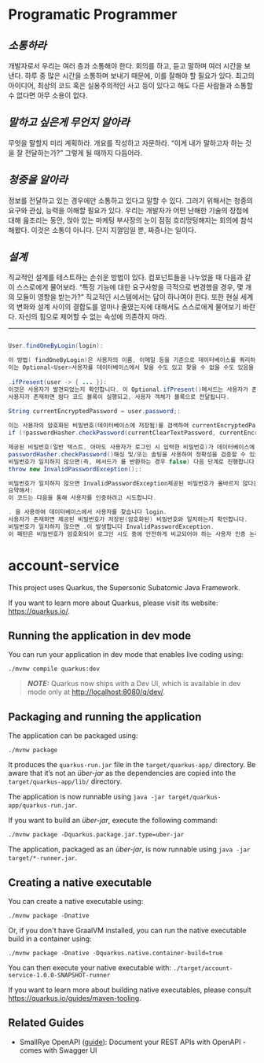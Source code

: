 # Programatic Programmer

## _소통하라_
개발자로서 우리는 여러 층과 소통해야 한다. 회의를 하고, 듣고 말하며 여러 시간을 보낸다. 하루 중 많은 시간을 소통하며 보내기 때문에, 이를 잘해야 할 필요가 있다. 최고의 아이디어, 최상의 코드 혹은 실용주의적인 사고 등이 있다고 해도 다른 사람들과 소통할 수 없다면 아무 소용이 없다.

## _말하고 싶은게 무언지 알아라_
무엇을 말할지 미리 계획하라. 개요를 작성하고 자문하라. “이게 내가 말하고자 하는 것을 잘 전달하는가?” 그렇게 될 때까지 다듬어라.

## _청중을 알아라_
정보를 전달하고 있는 경우에만 소통하고 있다고 말할 수 있다. 그러기 위해서는 청중의 요구와 관심, 능력을 이해할 필요가 있다. 우리는 개발자가 어떤 난해한 기술의 장점에 대해 읊조리는 동안, 앉아 있는 마케팅 부사장의 눈이 점점 흐리멍텅해지는 회의에 참석해봤다. 이것은 소통이 아니다. 단지 지껄임일 뿐, 짜증나는 일이다.

## _설계_
직교적인 설계를 테스트하는 손쉬운 방법이 있다. 컴포넌트들을 나누었을 때 다음과 같이 스스로에게 물어보라. “특정 기능에 대한 요구사항을 극적으로 변경했을 경우, 몇 개의 모듈이 영향을 받는가?” 직교적인 시스템에서는 답이 하나여야 한다.
또한 현실 세계의 변화와 설계 사이의 결합도를 얼마나 줄였는지에 대해서도 스스로에게 물어보기 바란다. 자신의 힘으로 제어할 수 없는 속성에 의존하지 마라.

---

```java

User.findOneByLogin(login):

이 방법( findOneByLogin)은 사용자의 이름, 이메일 등을 기준으로 데이터베이스를 쿼리하여 사용자를 찾을 가능성이 높습니다 login.
이는 Optional<User>사용자를 데이터베이스에서 찾을 수도 있고 찾을 수 없을 수도 있음을 의미하는 를 반환합니다.
    
.ifPresent(user -> { ... }):
이것은 사용자가 발견되었는지 확인합니다. 이 Optional.ifPresent()메서드는 사용자가 존재하는 경우(즉, 존재하는 경우) 실행되는 람다 표현식을 사용합니다.
사용자가 존재하면 람다 코드 블록이 실행되고, 사용자 객체가 블록으로 전달됩니다.
    
String currentEncryptedPassword = user.password;:

이는 사용자의 암호화된 비밀번호(데이터베이스에 저장됨)를 검색하여 currentEncryptedPassword변수에 저장합니다.
if (!passwordHasher.checkPassword(currentClearTextPassword, currentEncryptedPassword)):

제공된 비밀번호(일반 텍스트, 아마도 사용자가 로그인 시 입력한 비밀번호)가 데이터베이스에 저장된 암호화된 비밀번호와 일치하는지 확인합니다.
passwordHasher.checkPassword()해싱 및/또는 솔팅을 사용하여 정확성을 검증할 수 있으며, 일반 텍스트 비밀번호와 암호화된 비밀번호를 비교하는 방법입니다.
비밀번호가 일치하지 않으면(즉, 메서드가 를 반환하는 경우 false) 다음 단계로 진행합니다.
throw new InvalidPasswordException();:

비밀번호가 일치하지 않으면 InvalidPasswordException제공된 비밀번호가 올바르지 않다는 것을 나타내는 이 발생합니다.
요약해서:
이 코드는 다음을 통해 사용자를 인증하려고 시도합니다.

. 을 사용하여 데이터베이스에서 사용자를 찾습니다 login.
사용자가 존재하면 제공된 비밀번호가 저장된(암호화된) 비밀번호와 일치하는지 확인합니다.
비밀번호가 일치하지 않으면 .이 발생합니다 InvalidPasswordException.
이 패턴은 비밀번호가 암호화되어 로그인 시도 중에 안전하게 비교되어야 하는 사용자 인증 논리에서 흔히 사용됩니다.

```
























# account-service

This project uses Quarkus, the Supersonic Subatomic Java Framework.

If you want to learn more about Quarkus, please visit its website: <https://quarkus.io/>.

## Running the application in dev mode

You can run your application in dev mode that enables live coding using:

```shell script
./mvnw compile quarkus:dev
```

> **_NOTE:_**  Quarkus now ships with a Dev UI, which is available in dev mode only at <http://localhost:8080/q/dev/>.

## Packaging and running the application

The application can be packaged using:

```shell script
./mvnw package
```

It produces the `quarkus-run.jar` file in the `target/quarkus-app/` directory.
Be aware that it’s not an _über-jar_ as the dependencies are copied into the `target/quarkus-app/lib/` directory.

The application is now runnable using `java -jar target/quarkus-app/quarkus-run.jar`.

If you want to build an _über-jar_, execute the following command:

```shell script
./mvnw package -Dquarkus.package.jar.type=uber-jar
```

The application, packaged as an _über-jar_, is now runnable using `java -jar target/*-runner.jar`.

## Creating a native executable

You can create a native executable using:

```shell script
./mvnw package -Dnative
```

Or, if you don't have GraalVM installed, you can run the native executable build in a container using:

```shell script
./mvnw package -Dnative -Dquarkus.native.container-build=true
```

You can then execute your native executable with: `./target/account-service-1.0.0-SNAPSHOT-runner`

If you want to learn more about building native executables, please consult <https://quarkus.io/guides/maven-tooling>.

## Related Guides

- SmallRye OpenAPI ([guide](https://quarkus.io/guides/openapi-swaggerui)): Document your REST APIs with OpenAPI - comes with Swagger UI
